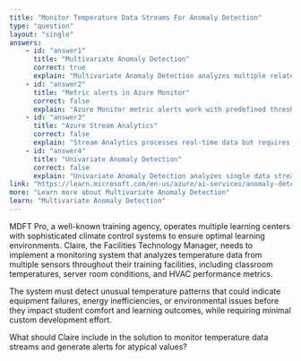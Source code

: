 ```yaml
---
title: "Monitor Temperature Data Streams For Anomaly Detection"
type: "question"
layout: "single"
answers:
    - id: "answer1"
      title: "Multivariate Anomaly Detection"
      correct: true
      explain: "Multivariate Anomaly Detection analyzes multiple related data points simultaneously, making it ideal for temperature monitoring systems where multiple sensors and environmental factors interact to determine normal vs. abnormal conditions."
    - id: "answer2"
      title: "Metric alerts in Azure Monitor"
      correct: false
      explain: "Azure Monitor metric alerts work with predefined thresholds and don't provide the advanced machine learning capabilities needed to detect subtle anomalies in temperature patterns."
    - id: "answer3"
      title: "Azure Stream Analytics"
      correct: false
      explain: "Stream Analytics processes real-time data but requires custom anomaly detection logic, increasing development effort compared to pre-built AI services."
    - id: "answer4"
      title: "Univariate Anomaly Detection"
      correct: false
      explain: "Univariate Anomaly Detection analyzes single data streams independently, which is less effective for temperature monitoring where multiple environmental factors influence normal readings."
link: "https://learn.microsoft.com/en-us/azure/ai-services/anomaly-detector/overview-multivariate"
more: "Learn more about Multivariate Anomaly Detection"
learn: "Multivariate Anomaly Detection"
---
```


MDFT Pro, a well-known training agency, operates multiple learning centers with sophisticated climate control systems to ensure optimal learning environments. Claire, the Facilities Technology Manager, needs to implement a monitoring system that analyzes temperature data from multiple sensors throughout their training facilities, including classroom temperatures, server room conditions, and HVAC performance metrics. 

The system must detect unusual temperature patterns that could indicate equipment failures, energy inefficiencies, or environmental issues before they impact student comfort and learning outcomes, while requiring minimal custom development effort.

What should Claire include in the solution to monitor temperature data streams and generate alerts for atypical values?